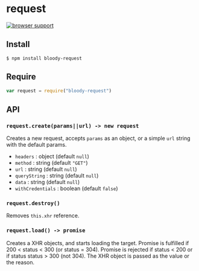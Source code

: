 # request

[![browser support](https://ci.testling.com/bloodyowl/request.png)](https://ci.testling.com/bloodyowl/request)

## Install

```
$ npm install bloody-request
```

## Require

```javascript
var request = require("bloody-request")
```

## API

### `request.create(params||url) -> new request`

Creates a new request, accepts `params` as an object, or a simple `url` string with the default params. 

* `headers` : object (default `null`)
* `method` : string (default `"GET"`)
* `url` : string (default `null`)
* `queryString` : string (default `null`)
* `data` : string (default `null`)
* `withCredentials` : boolean (default `false`)

### `request.destroy()`

Removes `this.xhr` reference. 

### `request.load() -> promise`

Creates a XHR objects, and starts loading the target. 
Promise is fulfilled if 200 < status < 300 (or status = 304). 
Promise is rejected if status < 200 or if status status > 300 (not 304). The XHR object is passed as the value or the reason. 
